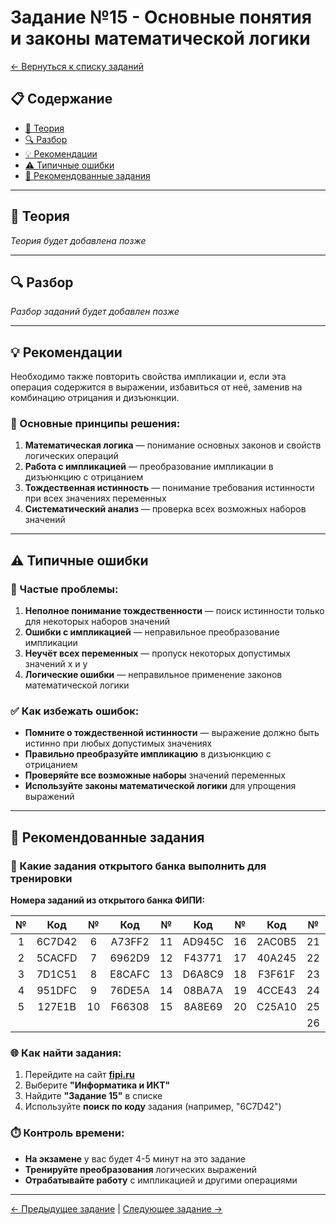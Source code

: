# Задание №15 - Основные понятия и законы математической логики

[← Вернуться к списку заданий](../README.md)

## 📋 Содержание
- [📖 Теория](#теория)
- [🔍 Разбор](#разбор)
- [💡 Рекомендации](#рекомендации)
- [⚠️ Типичные ошибки](#типичные-ошибки)
- [📝 Рекомендованные задания](#рекомендованные-задания)

---

## 📖 Теория

*Теория будет добавлена позже*

---

## 🔍 Разбор

*Разбор заданий будет добавлен позже*

---

## 💡 Рекомендации

Необходимо также повторить свойства импликации и, если эта операция содержится в выражении, избавиться от неё, заменив на комбинацию отрицания и дизъюнкции.

### 🔧 Основные принципы решения:

1. **Математическая логика** — понимание основных законов и свойств логических операций
2. **Работа с импликацией** — преобразование импликации в дизъюнкцию с отрицанием
3. **Тождественная истинность** — понимание требования истинности при всех значениях переменных
4. **Систематический анализ** — проверка всех возможных наборов значений

---

## ⚠️ Типичные ошибки

### 🚫 Частые проблемы:

1. **Неполное понимание тождественности** — поиск истинности только для некоторых наборов значений
2. **Ошибки с импликацией** — неправильное преобразование импликации
3. **Неучёт всех переменных** — пропуск некоторых допустимых значений x и y
4. **Логические ошибки** — неправильное применение законов математической логики

### ✅ Как избежать ошибок:

- **Помните о тождественной истинности** — выражение должно быть истинно при любых допустимых значениях
- **Правильно преобразуйте импликацию** в дизъюнкцию с отрицанием
- **Проверяйте все возможные наборы** значений переменных
- **Используйте законы математической логики** для упрощения выражений

---

## 📝 Рекомендованные задания

### 🔗 Какие задания открытого банка выполнить для тренировки

**Номера заданий из открытого банка ФИПИ:**

| № | Код | № | Код | № | Код | № | Код | № | Код |
|:-:|:-:|:-:|:-:|:-:|:-:|:-:|:-:|:-:|:-:|
| 1 | 6C7D42 | 6 | A73FF2 | 11 | AD945C | 16 | 2AC0B5 | 21 | 0C2C4D |
| 2 | 5CACFD | 7 | 6962D9 | 12 | F43771 | 17 | 40A245 | 22 | 23B72B |
| 3 | 7D1C51 | 8 | E8CAFC | 13 | D6A8C9 | 18 | F3F61F | 23 | 746342 |
| 4 | 951DFC | 9 | 76DE5A | 14 | 08BA7A | 19 | 4CCE43 | 24 | 543526 |
| 5 | 127E1B | 10 | F66308 | 15 | 8A8E69 | 20 | C25A10 | 25 | A6074C |
|   |        |    |        |    |        |    |        | 26 | ACD12F |

### 🌐 Как найти задания:

1. Перейдите на сайт **[fipi.ru](https://fipi.ru/ege/otkrytyy-bank-zadaniy-ege)**
2. Выберите **"Информатика и ИКТ"**
3. Найдите **"Задание 15"** в списке
4. Используйте **поиск по коду** задания (например, "6C7D42")

### ⏱️ Контроль времени:

- **На экзамене** у вас будет 4-5 минут на это задание
- **Тренируйте преобразования** логических выражений
- **Отрабатывайте работу** с импликацией и другими операциями

---

[← Предыдущее задание](task-14.md) | [Следующее задание →](task-16.md)
